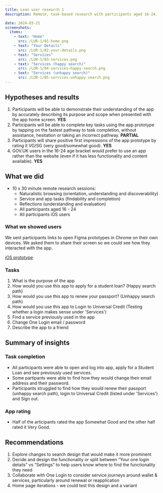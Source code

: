 ```yaml
---
title: Lean user research 1
description: Remote, task-based research with participants aged 16-24.

date: 2024-03-21
screenshots:
  items:
    - text: "Home"
      src: /LUR-1/01-home.png
    - text: "Your Details"
      src: /LUR-1/02-your-details.png
    - text: "Services"
      src: /LUR-1/03-services.png
    - text: "Services (happy search)"
      src: /LUR-1/04-services-happy-search.png
    - text: "Services (unhappy search)"
      src: /LUR-1/05-services-unhappy-search.png
---
```

## Hypotheses and results

1. Participants will be able to demonstrate their understanding of the app by accurately describing its purpose and scope when presented with the app home screen. **YES**
2. Participants will be able to complete key tasks  using the app prototype by tapping on the fastest pathway to task completion, without assistance, hesitation or taking an incorrect pathway.  **PARTIAL**
3. Participants will share positive first impressions of the app prototype by rating it VG/SG (very good/somewhat good). **YES**
4. GOV.UK users in the 16-24 age bracket would prefer to use an app rather than the website (even if it has less functionality and content available). **YES**

## What we did

- 10 x 30 minute remote research sessions:
    - Naturalistic browsing (orientation, understanding and discoverability)
    - Service and app tasks (findability and completion)
    - Reflections (understanding and evaluation)
    - All participants aged 16 - 24
    - All participants iOS users

### What we showed users

We sent participants links to open Figma prototypes in Chrome on their own devices. We asked them to share their screen so we could see how they interacted with the app.

[iOS prototype](https://www.figma.com/proto/iMyXbcvmrBbmYJ3H6KCKwo/GOV.UK-App---Lean-UR-prototype-(iOS)?type=design&node-id=197-2461&t=waoF2K6gOT6vzjp8-0&scaling=scale-down&page-id=1%3A2&starting-point-node-id=197%3A2461&show-proto-sidebar=1)

### Tasks

1. What is the purpose of the app
2. How would you use this app to apply for a student loan? (Happy search path)
3. How would you use this app to renew your passport? (Unhappy search path)
4. How would you use this app to Login to Universal Credit (Testing whether a login makes sense under 'Services')
5. Find a service previously used in the app
6. Change One Login email / password
7. Describe the app to a friend

## Summary of insights

### Task completion

- All participants were able to open and log into app, apply for a Student Loan and see previously used services.
- Some partipants were able to find how they would change their email address and their password.
- Participants struggled to find how they would renew their passport (unhappy search path), login to Universal Credit (listed under 'Services') and Sign out.

### App rating

- Half of the articipants rated the app Somewhat Good and the other half rated it Very Good.

## Recommendations

1. Explore changes to search design that would make it more prominent
2. Decide and design the functionality or split between “Your one login details” vs “Settings” to help users know where to find the functionality they need
3. Collaborate with One Login to consider service journeys around wallet & services, particularly around renewal or reapplication
4. Home page iterations - we could test this design and a variant 